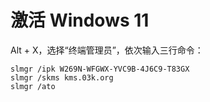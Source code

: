 # 激活 Windows 11

Alt + X，选择“终端管理员”，依次输入三行命令：

```
slmgr /ipk W269N-WFGWX-YVC9B-4J6C9-T83GX
slmgr /skms kms.03k.org
slmgr /ato
```

